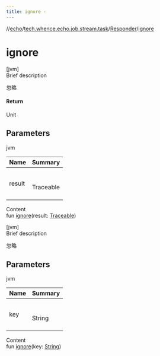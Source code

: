 ```yaml
---
title: ignore -
---
```

//[echo](../../index.md)/[tech.whence.echo.job.stream.task](../index.md)/[Responder](index.md)/[ignore](ignore.md)



# ignore  
[jvm]  
Brief description  


忽略



#### Return  


Unit



## Parameters  
  
jvm  
  
|  Name|  Summary| 
|---|---|
| result| <br><br>Traceable<br><br>
  
  
Content  
fun [ignore](ignore.md)(result: [Traceable](../../tech.whence.echo.job/-traceable/index.md))  


[jvm]  
Brief description  


忽略



## Parameters  
  
jvm  
  
|  Name|  Summary| 
|---|---|
| key| <br><br>String<br><br>
  
  
Content  
fun [ignore](ignore.md)(key: [String](https://kotlinlang.org/api/latest/jvm/stdlib/kotlin/-string/index.html))  



